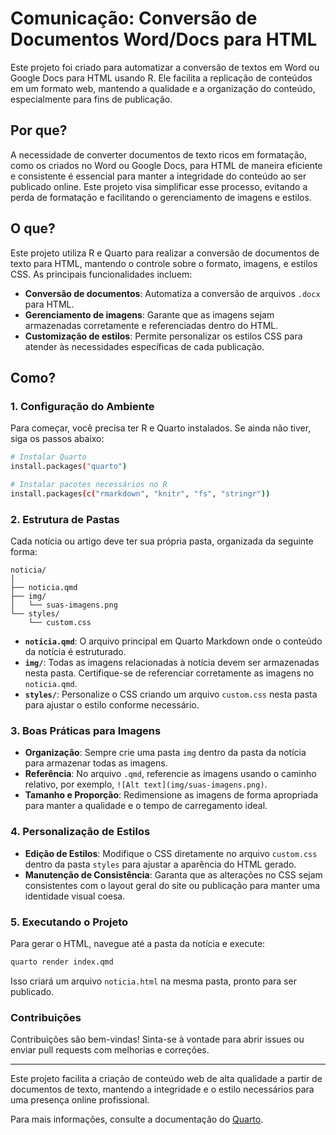 # Comunicação: Conversão de Documentos Word/Docs para HTML

Este projeto foi criado para automatizar a conversão de textos em Word ou Google Docs para HTML usando R. Ele facilita a replicação de conteúdos em um formato web, mantendo a qualidade e a organização do conteúdo, especialmente para fins de publicação.

## Por que?

A necessidade de converter documentos de texto ricos em formatação, como os criados no Word ou Google Docs, para HTML de maneira eficiente e consistente é essencial para manter a integridade do conteúdo ao ser publicado online. Este projeto visa simplificar esse processo, evitando a perda de formatação e facilitando o gerenciamento de imagens e estilos.

## O que?

Este projeto utiliza R e Quarto para realizar a conversão de documentos de texto para HTML, mantendo o controle sobre o formato, imagens, e estilos CSS. As principais funcionalidades incluem:

- **Conversão de documentos**: Automatiza a conversão de arquivos `.docx` para HTML.
- **Gerenciamento de imagens**: Garante que as imagens sejam armazenadas corretamente e referenciadas dentro do HTML.
- **Customização de estilos**: Permite personalizar os estilos CSS para atender às necessidades específicas de cada publicação.

## Como?

### 1. Configuração do Ambiente

Para começar, você precisa ter R e Quarto instalados. Se ainda não tiver, siga os passos abaixo:

```bash
# Instalar Quarto
install.packages("quarto")

# Instalar pacotes necessários no R
install.packages(c("rmarkdown", "knitr", "fs", "stringr"))
```

### 2. Estrutura de Pastas

Cada notícia ou artigo deve ter sua própria pasta, organizada da seguinte forma:

```
noticia/
│
├── noticia.qmd
├── img/
│   └── suas-imagens.png
└── styles/
    └── custom.css
```

- **`noticia.qmd`**: O arquivo principal em Quarto Markdown onde o conteúdo da notícia é estruturado.
- **`img/`**: Todas as imagens relacionadas à notícia devem ser armazenadas nesta pasta. Certifique-se de referenciar corretamente as imagens no `noticia.qmd`.
- **`styles/`**: Personalize o CSS criando um arquivo `custom.css` nesta pasta para ajustar o estilo conforme necessário.

### 3. Boas Práticas para Imagens

- **Organização**: Sempre crie uma pasta `img` dentro da pasta da notícia para armazenar todas as imagens.
- **Referência**: No arquivo `.qmd`, referencie as imagens usando o caminho relativo, por exemplo, `![Alt text](img/suas-imagens.png)`.
- **Tamanho e Proporção**: Redimensione as imagens de forma apropriada para manter a qualidade e o tempo de carregamento ideal.

### 4. Personalização de Estilos

- **Edição de Estilos**: Modifique o CSS diretamente no arquivo `custom.css` dentro da pasta `styles` para ajustar a aparência do HTML gerado.
- **Manutenção de Consistência**: Garanta que as alterações no CSS sejam consistentes com o layout geral do site ou publicação para manter uma identidade visual coesa.

### 5. Executando o Projeto

Para gerar o HTML, navegue até a pasta da notícia e execute:

```bash
quarto render index.qmd
```

Isso criará um arquivo `noticia.html` na mesma pasta, pronto para ser publicado.

### Contribuições

Contribuições são bem-vindas! Sinta-se à vontade para abrir issues ou enviar pull requests com melhorias e correções.

---

Este projeto facilita a criação de conteúdo web de alta qualidade a partir de documentos de texto, mantendo a integridade e o estilo necessários para uma presença online profissional.

Para mais informações, consulte a documentação do [Quarto](https://quarto.org/).
